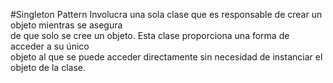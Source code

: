 #Singleton Pattern
Involucra una sola clase que es responsable de crear un objeto mientras se asegura<br>
de que solo se cree un objeto. Esta clase proporciona una forma de acceder a su único<br>
objeto al que se puede acceder directamente sin necesidad de instanciar el objeto de la clase.
